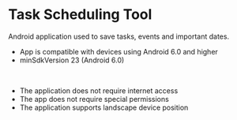 # Task Scheduling Tool
Android application used to save tasks, events and important dates.

- App is compatible with devices using Android 6.0 and higher
- minSdkVersion 23 (Android 6.0)

<br>

- The application does not require internet access
- The app does not require special permissions
- The application supports landscape device position
